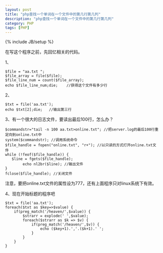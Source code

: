 ```yaml
---
layout: post
title: "php查找一个单词在一个文件中的第几行第几列"
description: "php查找一个单词在一个文件中的第几行第几列"
category: PHP
tags: [PHP]
---
```

{% include JB/setup %}

<p>在写这个程序之前，先回忆相关的代码。</p>
1、

    $file = "aa.txt "; 
    $file_array = file($file); 
    $file_line_num = count($file_array); 
    echo $file_line_num;die;    //获得这个文件有多少行

2、

    $txt = file('aa.txt');
    echo $txt[2];die;   //输出第三行

<p>3、有一个很大的日志文件，要读出最后100行，怎么办？</p>

    $commandstr="tail -n 100 aa.txt>online.txt"; //把server.log的最后100行重定向到online.txt中
    system($commandstr); //调用系统命令
    $file_handle = fopen("online.txt", "r+"); //以只读的方式打开online.txt文件
    while (!feof($file_handle)) {
       $line = fgets($file_handle);
            echo nl2br($line); //输出文件
    }
    fclose($file_handle); //关闭文件

<p>注意，要把online.txt文件的属性设为777，还有上面程序只对linux系统下有效。</p>

<p>4、现在开始标题的程序吧</p>

    $txt = file('aa.txt');
    foreach($txt as $key=>$value) {
        if(preg_match('/heaven/',$value)) {
            $strarr = explode(' ',$value);
            foreach($strarr as $k => $v) {
                if(preg_match('/heaven/',$v)) {
                    echo ($key+1).','.($k+1).' ';
                }
            }
        }
    }

